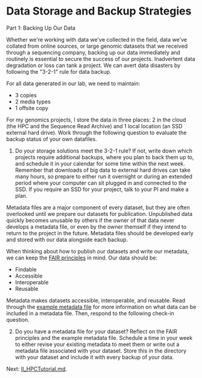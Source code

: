 # Data Storage and Backup Strategies

Part 1: Backing Up Our Data

Whether we're working with data we've collected in the field, data we've collated from online sources, or large genomic datasets that we received through a sequencing company, backing up our data immediately and routinely is essential to secure the success of our projects. Inadvertent data degradation or loss can tank a project. We can avert data disasters by following the "3-2-1" rule for data backup. 

For all data generated in our lab, we need to maintain:
   - 3 copies
   - 2 media types
   - 1 offsite copy

For my genomics projects, I store the data in three places: 2 in the cloud (the HPC and the Sequence Read Archive) and 1 local location (an SSD external hard drive). Work through the following question to evaluate the backup status of your own datafiles.

1.	Do your storage solutions meet the 3-2-1 rule? If not, write down which projects require additional backups, where you plan to back them up to, and schedule it in your calendar for some time within the next week. Remember that downloads of big data to external hard drives can take many hours, so prepare to either run it overnight or during an extended period where your computer can sit plugged in and connected to the SSD. If you require an SSD for your project, talk to your PI and make a plan. 

Metadata files are a major component of every dataset, but they are often overlooked until we prepare our datasets for publication. Unpublished data quickly becomes unusable by others if the owner of that data never develops a metadata file, or even by the owner themself if they intend to return to the project in the future. Metadata files should be developed early and stored with our data alongside each backup.

When thinking about how to publish our datasets and write our metadata, we can keep the [FAIR principles](https://www.nature.com/articles/sdata201618) in mind. Our data should be:
   - Findable
   - Accessible
   - Interoperable 
   - Reusable

Metadata makes datasets accessible, interoperable, and reusable. Read through the [example metadata file](https://github/dannyjackson/Intro_Bioinformatics_Workshop/ExampleMetadataFile.md) for more information on what data can be included in a metadata file. Then, respond to the following check-in question.


2.	Do you have a metadata file for your dataset? Reflect on the FAIR principles and the example metadata file. Schedule a time in your week to either revise your existing metadata to meet them or write out a metadata file associated with your dataset. Store this in the directory with your dataset and include it with every backup of your data.


Next: [II_HPCTutorial.md](https://www.github.com/dannyjackson/Intro_Bioinformatics_Workshop/II_HPCTutorial.md/).